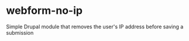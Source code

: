 webform-no-ip
=============

Simple Drupal module that removes the user's IP address before saving a submission